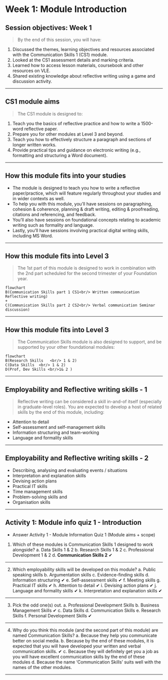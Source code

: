 # Week 1: Module Introduction
## Session objectives: Week 1
>By the end of this session, you will have:
1. Discussed the themes, learning objectives and resources associated with the Communication Skills 1 (CS1) module.
2. Looked at the CS1 assessment details and marking criteria.
3. Learned how to access lesson materials, coursebook and other resources on VLE.
4. Shared existing knowledge about reflective writing using a game and discussion activity.
---
## CS1 module aims
>The CS1 module is designed to:
1. Teach you the basics of reflective practice and how to write a 1500-word reflective paper.
2. Prepare you for other modules at Level 3 and beyond.
3. Teach you how to effectively structure a paragraph and sections of longer written works.
4. Provide practical tips and guidance on electronic writing (e.g., formatting and structuring a Word document).

---

## How this module fits into your studies

- The module is designed to teach you how to write a reflective paper/practice, which will feature regularly throughout your studies and in wider contexts as well.
- To help you with this module, you’ll have sessions on paragraphing, cohesion & coherence, planning & draft writing, editing & proofreading, citations and referencing, and feedback.
- You’ll also have sessions on foundational concepts relating to academic writing such as formality and language.
- Lastly, you’ll have sessions involving practical digital writing skills, including MS Word.

---
## How this module fits into Level 3

> The 1st part of this module is designed to work in combination with the 2nd part scheduled for the second trimester of your Foundation year.

```mermaid
flowchart 
B(Communication Skills part 1 CS1<br/> Written communication Reflective writing)
+
C(Communication Skills part 2 CS2<br/> Verbal communication Seminar discussion)
```
---
## How this module fits into Level 3

> The Communication Skills module is also designed to support, and be supported by your other foundational modules:  

```mermaid
flowchart 
B(Research Skills   <br/> 1 & 2)
C(Data Skills  <br/> 1 & 2) 
D(Prof, Dev Skills <br/>1& 2 )
```
---
## Employability and Reflective writing skills - 1

> Reflective writing can be considered a skill in-and-of itself (especially in graduate-level roles).
> You are expected to develop a host of related skills by the end of this module, including:
- Attention to detail
- Self-assessment and self-management skills
- Information structuring and team-working
- Language and formality skills
---
## Employability and Reflective writing skills - 2
- Describing, analysing and evaluating events / situations
- Interpretation and explanation skills
- Devising action plans
- Practical IT skills
- Time management skills
- Problem-solving skills and    
- Organisation skills
---

## Activity 1: Module info quiz 1 - Introduction
- Answer Activity 1 - Module Information Quiz 1 (Module aims + scope)

1. Which of these modules is Communication Skills 1 designed to work alongside?
a. Data Skills 1 & 2 
b. Research Skills 1 & 2
c. Professional Development 1 & 2
d. **Communication Skills 2** ✔
---
2. Which employability skills will be developed on this module?
a. Public speaking skills
b. Argumentation skills
c. Evidence-finding skills
d. Information structuring ✔
e. Self-assessment skills ✔
f. Meeting skills
g. Practical IT skills ✔
h. Attention to detail ✔
i. Devising action plans ✔
j. Language and formality skills ✔
k. Interpretation and explanation skills ✔
---
3. Pick the odd one(s) out.
a. Professional Development Skills
b. Business Management Skills ✔
c. Data Skills
d. Communication Skills
e. Research Skills
f. Personal Development Skills ✔
---
4. Why do you think this module (and the second part of this module) are named Communication Skills?
a. Because they help you communicate better on social media.
b. Because by the end of these modules, it is expected that you will have developed your written and verbal communication skills. ✔
c. Because they will definitely get you a job as you will have excellent communication skills by the end of these modules
d. Because the name ‘Communication Skills’ suits well with the names of the other modules.
---